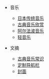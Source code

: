 <!-- _navbar.md -->

* 音乐
  * [日本传统音乐](wiki/Intro/日本传统音乐.md)
  * [古典音乐欣赏](wiki/Intro/古典音乐欣赏入门.md)
  * [阿尔法波音乐](wiki/Intro/阿尔法波音乐.md)
  * [轻音乐](wiki/Intro/轻音乐.md)

* 文摘
  * [古典音乐常识](wiki/文摘/最容易被误解的10个古典音乐常识.md)
  * [定制导航栏](zh-cn/custom-navbar.md)
  * [封面](zh-cn/cover.md)